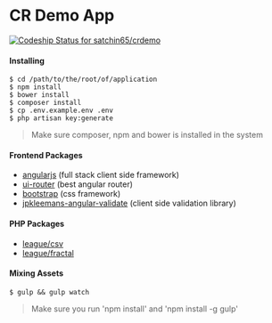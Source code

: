 # CR Demo App
[ ![Codeship Status for satchin65/crdemo](https://codeship.com/projects/48ff1060-d6cd-0133-eec8-7650d5eddd71/status?branch=master)](https://codeship.com/projects/142797)

#### Installing
```
$ cd /path/to/the/root/of/application
$ npm install
$ bower install
$ composer install
$ cp .env.example.env .env
$ php artisan key:generate
```
> Make sure composer, npm and bower is installed in the system

#### Frontend Packages
- [angularjs](https://github.com/angular/angular) (full stack client side framework)
- [ui-router](https://github.com/angular-ui/ui-router) (best angular router)
- [bootstrap](https://github.com/twbs/bootstrap) (css framework)
- [jpkleemans-angular-validate](https://github.com/jpkleemans/angular-validate) (client side validation library)

#### PHP Packages
- [league/csv](https://github.com/thephpleague/csv)
- [league/fractal](https://github.com/thephpleague/fractal)

#### Mixing Assets
```
$ gulp && gulp watch
```
> Make sure you run 'npm install' and 'npm install -g gulp'
